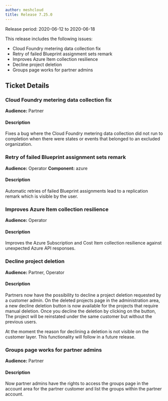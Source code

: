 ```yaml
---
author: meshcloud
title: Release 7.25.0
---
```


Release period: 2020-06-12 to 2020-06-18

This release includes the following issues:
* Cloud Foundry metering data collection fix
* Retry of failed Blueprint assignment sets remark
* Improves Azure Item collection resilience
* Decline project deletion
* Groups page works for partner admins
<!--truncate-->

## Ticket Details
### Cloud Foundry metering data collection fix
**Audience:** Partner


#### Description
Fixes a bug where the Cloud Foundry metering data collection did not run to completion when there were states or events
that belonged to an excluded organization.

### Retry of failed Blueprint assignment sets remark
**Audience:** Operator
**Component:** azure


#### Description
Automatic retries of failed Blueprint assignments lead to a replication remark which is visible by the user.

### Improves Azure Item collection resilience
**Audience:** Operator


#### Description
Improves the Azure Subscription and Cost Item collection resilience against unexpected Azure API responses.

### Decline project deletion
**Audience:** Partner, Operator


#### Description
Partners now have the possibility to decline a project deletion requested by a customer admin.
On the deleted projects page in the administration area, a new decline deletion button is now available for
the projects that require manual deletion. Once you decline the deletion by clicking on the button,
The project will be reinstated under the same customer but without the previous users.

At the moment the reason for declining a deletion is not visible on the customer layer. This functionality
will follow in a future release.

### Groups page works for partner admins
**Audience:** Partner


#### Description
Now partner admins have the rights to access the groups page in the account area for the partner customer and list the groups
within the partner account.

